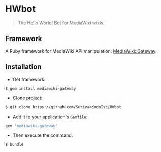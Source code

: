 # HWbot
> The Hello World! Bot for MediaWiki wikis.

## Framework
A Ruby framework for MediaWiki API manipulation: [MediaWiki::Gateway](https://github.com/iSCInc/mediawiki-gateway).

## Installation
* Get framework:
```shell
$ gem install mediawiki-gateway
```

* Clone project:
```shell
$ git clone https://github.com/SuriyaaKudoIsc/HWbot
```

* Add it to your application's `Gemfile`:
```ruby
gem 'mediawiki-gateway'
```

* Then execute the command:
```shell
$ bundle
```
